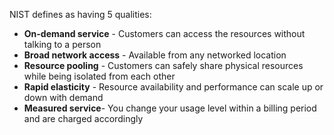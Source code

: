 NIST defines as having 5 qualities:

* **On-demand service** - Customers can access the resources without talking to a person
* **Broad network access** - Available from any networked location
* **Resource pooling** - Customers can safely share physical resources while being isolated from each other
* **Rapid elasticity** - Resource availability and performance can scale up or down with demand
* **Measured service**- You change your usage level within a billing period and are charged accordingly
